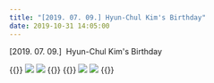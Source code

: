 ```yaml
---
title: "[2019. 07. 09.] Hyun-Chul Kim's Birthday"
date: 2019-10-31 14:05:00
---
```


[2019. 07. 09.]  Hyun-Chul Kim's Birthday 

{{<format row image-space>}}
![](http://bspl.korea.ac.kr/image/gallery/BirthDay%20190709_1.jpg#25)
![](http://bspl.korea.ac.kr/image/gallery/BirthDay%20190709_2.jpg#25)
{{</format>}}
{{<format row image-space>}}
![](http://bspl.korea.ac.kr/image/gallery/BirthDay%20190709_3.jpg#25)
![](http://bspl.korea.ac.kr/image/gallery/BirthDay%20190709_4.jpg#25)
{{</format>}}

